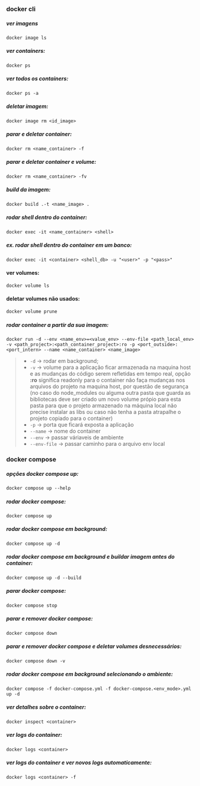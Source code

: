 ### docker cli

##### ver imagens 
`docker image ls`

##### ver containers:
`docker ps`


##### ver todos os containers:
`docker ps -a`

##### deletar imagem:
`docker image rm <id_image>`

##### parar e deletar container:
`docker rm <name_container> -f`

##### parar e deletar container e volume:
`docker rm <name_container> -fv`

##### build da imagem:
`docker build .-t <name_image> .`

##### rodar shell dentro do container:
`docker exec -it <name_container> <shell>`

##### ex. rodar shell dentro do container em um banco:
`docker exec -it <container> <shell_db> -u "<user>" -p "<pass>"`

#### ver volumes:
`docker volume ls`

#### deletar volumes não usados:
`docker volume prune`

##### rodar container a partir da sua imagem:
`docker run -d --env <name_env>=<value_env> --env-file <path_local_env> -v <path_project>:<path_container_project>:ro -p <port_outside>:<port_intern> --name <name_container> <name_image>`
> - `-d` -> rodar em background;
> - `-v` -> volume para a aplicação ficar armazenada na maquina host e as mudanças do código serem refletidas em tempo real, opção **:ro** significa readonly para o container não faça mudanças nos arquivos do projeto na maquina host, por questão de segurança (no caso do node_modules ou alguma outra pasta que guarda as bibliotecas deve ser criado um novo volume própio para esta pasta para que o projeto armazenado na máquina local não precise instalar as libs ou caso não tenha a pasta atrapalhe o projeto copiado para o container)
> - `-p` -> porta que ficará exposta a aplicação
> - `--name` -> nome do container
> - `--env` -> passar váriaveis de ambiente
> - `--env-file` -> passar caminho para o arquivo env local

### docker compose

##### opções docker compose up:
`docker compose up --help`

##### rodar docker compose:
`docker compose up`

##### rodar docker compose em background:
`docker compose up -d`

##### rodar docker compose em background e buildar imagem antes do container:
`docker compose up -d --build`

##### parar docker compose:
`docker compose stop`

##### parar e remover docker compose:
`docker compose down`

##### parar e remover docker compose e deletar volumes desnecessários:
`docker compose down -v`

##### rodar docker compose em background selecionando o ambiente:
`docker compose -f docker-compose.yml -f docker-compose.<env_mode>.yml up -d`

##### ver detalhes sobre o container:
`docker inspect <container>`

##### ver logs do container:
`docker logs <container>`

##### ver logs do container e ver novos logs automaticamente:
`docker logs <container> -f`
